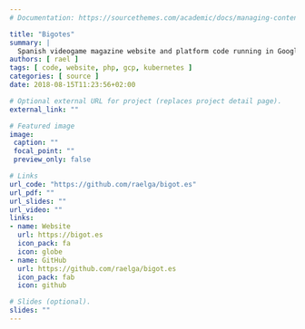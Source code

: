 ```yaml
---
# Documentation: https://sourcethemes.com/academic/docs/managing-content/

title: "Bigotes"
summary: |
  Spanish videogame magazine website and platform code running in Google Cloud.
authors: [ rael ]
tags: [ code, website, php, gcp, kubernetes ]
categories: [ source ]
date: 2018-08-15T11:23:56+02:00

# Optional external URL for project (replaces project detail page).
external_link: ""

# Featured image
image:
 caption: ""
 focal_point: ""
 preview_only: false

# Links
url_code: "https://github.com/raelga/bigot.es"
url_pdf: ""
url_slides: ""
url_video: ""
links:
- name: Website
  url: https://bigot.es
  icon_pack: fa
  icon: globe
- name: GitHub
  url: https://github.com/raelga/bigot.es
  icon_pack: fab
  icon: github

# Slides (optional).
slides: ""
---
```

